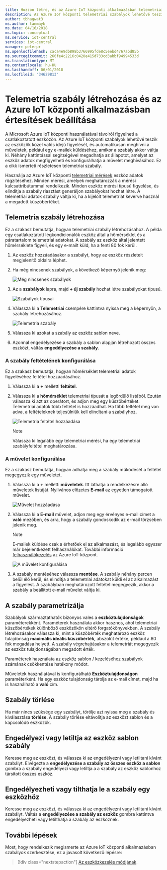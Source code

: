 ```yaml
---
title: Hozzon létre, és az Azure IoT központi alkalmazásban telemetriai szabályok kezelése |} Microsoft Docs
description: Az Azure IoT központi telemetriai szabályok lehetővé teszik az eszközök közel valós idejű figyelését, és automatikusan meghívni a műveletek, például egy e-mailek küldéséhez, amikor a szabály gondoskodik.
author: tbhagwat3
ms.author: tanmayb
ms.date: 04/16/2018
ms.topic: conceptual
ms.service: iot-central
services: iot-central
manager: peterpr
ms.openlocfilehash: caca4e9db898b3766995fde8c5eebd4767abd85b
ms.sourcegitcommit: 266fe4c2216c0420e415d733cd3abbf94994533d
ms.translationtype: MT
ms.contentlocale: hu-HU
ms.lasthandoff: 06/01/2018
ms.locfileid: "34629813"
---
```

# <a name="create-a-telemetry-rule-and-set-up-notifications-in-your-azure-iot-central-application"></a>Telemetria szabály létrehozása és az Azure IoT központi alkalmazásban értesítések beállítása

A Microsoft Azure IoT központi használatával távolról figyelheti a csatlakoztatott eszközön. Az Azure IoT központi szabályok lehetővé teszik az eszközök közel valós idejű figyelését, és automatikusan meghívni a műveletek, például egy e-mailek küldéséhez, amikor a szabály akkor váltja ki. Néhány kattintással segítségével megadhatja az állapotot, amelyet az eszköz adatok megfigyelheti és konfigurálhatja a művelet meghívásához. Ez a cikk ismerteti részletesen telemetriai szabály.

Használja az Azure IoT központi [telemetriai mérések](howto-set-up-template.md) eszköz adatok rögzítéséhez. Minden mérési, amelyek meghatározzák a mérési kulcsattribútummal rendelkezik. Minden eszköz mérési típusú figyelése, és elindítja a szabály riasztást generáljon szabályokat hozhat létre. A telemetriai adatok szabály váltja ki, ha a kijelölt telemetriát keverve használ a megadott küszöbértéket.

## <a name="create-a-telemetry-rule"></a>Telemetria szabály létrehozása

Ez a szakasz bemutatja, hogyan telemetriai szabály létrehozásához. A példa egy csatlakoztatott légkondicionálók eszköz által a hőmérséklet és a páratartalom telemetriai adatokat. A szabály az eszköz által jelentett hőmérséklete figyeli, és egy e-mailt küld, ha a fenti 80 fok kerül.

1. Az eszköz hozzáadásakor a szabályt, hogy az eszköz részleteit megjelenítő oldalra léphet.

1. Ha még nincsenek szabályok, a következő képernyő jelenik meg:

    ![Még nincsenek szabályok](media\howto-create-telemetry-rules\image1.png)

1. Az a **szabályok** lapra, majd **+ új szabály** hozhat létre szabályokat típusú.

    ![Szabályok típusai](media\howto-create-telemetry-rules\image2.png)

1. Válassza ki a **Telemetriai** csempére kattintva nyissa meg a képernyőn, a szabály létrehozásához.

    ![Telemetria szabály](media\howto-create-telemetry-rules\image3.png)

1. Válassza ki azokat a szabály az eszköz sablon neve.

1. Azonnal engedélyezése a szabály a sablon alapján létrehozott összes eszközt, váltás **engedélyezése a szabály**.

### <a name="configure-the-rule-condition"></a>A szabály feltételének konfigurálása

Ez a szakasz bemutatja, hogyan hőmérséklet telemetriai adatok figyeléséhez feltétel hozzáadásához.

1. Válassza ki a **+** melletti **feltétel**.

1. Válassza ki a **hőmérséklet** telemetriai típusát a legördülő listából. Ezután válassza ki azt az operátort, és adjon meg egy küszöbértéket. Telemetriai adatok több feltétel is hozzáadhat. Ha több feltétel meg van adva, a feltételeknek teljesülniük kell elindítani a szabályhoz.

    ![Telemetria feltétel hozzáadása](media\howto-create-telemetry-rules\image4.png)

    > [!NOTE]
    > Válassza ki legalább egy telemetriai mérési, ha egy telemetriai szabályfeltétel meghatározása.

### <a name="configure-the-action"></a>A művelet konfigurálása

Ez a szakasz bemutatja, hogyan adhatja meg a szabály működését a feltétel megegyezik egy műveletet.

1. Válassza ki a **+** melletti **műveletek**. Itt láthatja a rendelkezésre álló műveletek listáját. Nyilvános előzetes **E-mail** az egyetlen támogatott művelet.

    ![Művelet hozzáadása](media\howto-create-telemetry-rules\image5.png)

1. Válassza ki a **E-mail** művelet, adjon meg egy érvényes e-mail címet a **való** mezőben, és arra, hogy a szabály gondoskodik az e-mail törzsében jelenik meg.

    > [!NOTE]
    > E-mailek küldése csak a érhetőek el az alkalmazást, és legalább egyszer már bejelentkezett felhasználókat. További információ [felhasználókezelés](howto-administer.md) az Azure IoT-központ.

   ![A művelet konfigurálása](media\howto-create-telemetry-rules\image6.png)

1. A szabály mentéséhez válassza **mentése**. A szabály néhány percen belül élő kerül, és elindítja a telemetriai adatokat küldi el az alkalmazást a figyelést. A szabályban meghatározott feltétel megegyezik, akkor a szabály a beállított e-mail művelet váltja ki.

## <a name="parameterize-the-rule"></a>A szabály parametrizálja

Szabályok származtathatók bizonyos vales a **eszköztulajdonságok** paraméterekként. Paraméterek használata akkor hasznos, ahol telemetriai küszöbértékek különböző eszközökön eltérő forgatókönyvekben. A szabály létrehozásakor válassza ki, mint a küszöbérték meghatározó eszköz tulajdonság **maximális ideális küszöbérték**, abszolút értéke, például a 80 fok megadása helyett. A szabály végrehajtásakor a telemetriát megegyezik az eszköz tulajdonságában megadott érték.

Paraméterek használata az eszköz sablon / kezeléséhez szabályok számának csökkentése hatékony módot.

Műveletek használatával is konfigurálható **Eszköztulajdonságon** paraméterként. Ha egy eszköz tulajdonság tárolja az e-mail címet, majd ha is használható a **való** cím.

## <a name="delete-a-rule"></a>Szabály törlése

Ha már nincs szüksége egy szabályt, törölje azt nyissa meg a szabály és kiválasztása **törlése**. A szabály törlése eltávolítja az eszközt sablon és a kapcsolódó eszközök.

## <a name="enable-or-disable-a-rule-for-a-device-template"></a>Engedélyezi vagy letiltja az eszköz sablon szabály

Keresse meg az eszközt, és válassza ki az engedélyezni vagy letiltani kívánt szabályt. Elvégezte a **engedélyezése a szabály az összes eszköz a sablon** gombra a szabály engedélyezi vagy letiltja a a szabály az eszköz sablonhoz társított összes eszköz.

## <a name="enable-or-disable-a-rule-for-a-device"></a>Engedélyezheti vagy tilthatja le a szabály egy eszközhöz

Keresse meg az eszközt, és válassza ki az engedélyezni vagy letiltani kívánt szabályt. Váltás a **engedélyezése a szabály az eszköz** gombra kattintva engedélyezheti vagy letilthatja a szabály az eszköznek.

## <a name="next-steps"></a>További lépések

Most, hogy rendelkezik megismerte az Azure IoT központi alkalmazásban szabályok szerkesztése, ez a javasolt következő lépésre:

> [!div class="nextstepaction"]
> [Az eszközkezelés módjának](howto-manage-devices.md).